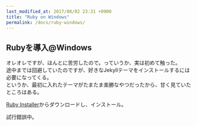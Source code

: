 ```yaml
---
last_modified_at: 2017/08/02 23:31 +0900
title: "Ruby on Windows"
permalink: /docs/ruby-windows/
---
```

## Rubyを導入@Windows

オレオレですが、ほんとに苦労したので。っていうか、実は初めて触った。   
途中までは回避していたのですが、好きなJekyllテーマをインストールするには必要になってくる。   
というか、最初に入れたテーマがたまたま楽勝なやつだったから、甘く見ていたところはある。

[Ruby Installer](https://rubyinstaller.org/)からダウンロードし、インストール。   

試行錯誤中。
